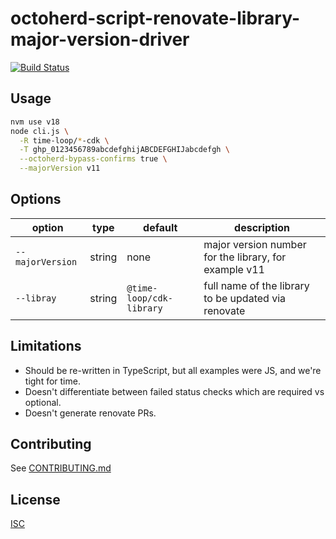 # octoherd-script-renovate-library-major-version-driver

<!-- [![@latest](https://img.shields.io/npm/v/@octoherd/script-hello-world.svg)](https://www.npmjs.com/package/@octoherd/script-hello-world) -->
[![Build Status](https://github.com/time-loop/octoherd-script-renovate-library-major-version-driver/workflows/Test/badge.svg)](https://github.com/time-loop/octoherd-script-renovate-library-major-version-driver/actions?query=workflow%3ATest+branch%3Amain)

## Usage

```bash
nvm use v18
node cli.js \
  -R time-loop/*-cdk \
  -T ghp_0123456789abcdefghijABCDEFGHIJabcdefgh \
  --octoherd-bypass-confirms true \
  --majorVersion v11
```

## Options

| option            | type   | default | description        |
| ----------------- | ------ | ------- | ------------------ |
| `--majorVersion`  | string | none    | major version number for the library, for example v11 |
| `--libray`        | string | `@time-loop/cdk-library` | full name of the library to be updated via renovate |


## Limitations

- Should be re-written in TypeScript, but all examples were JS, and we're tight for time.
- Doesn't differentiate between failed status checks which are required vs optional.
- Doesn't generate renovate PRs.

## Contributing

See [CONTRIBUTING.md](CONTRIBUTING.md)

## License

[ISC](LICENSE.md)
